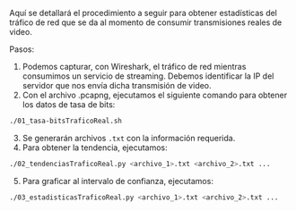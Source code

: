 Aquí se detallará el procedimiento a seguir para obtener estadísticas del tráfico de red que se da al momento de consumir transmisiones reales de video.

Pasos:
1. Podemos capturar, con Wireshark, el tráfico de red mientras consumimos un servicio de streaming. Debemos identificar la IP del servidor que nos envía dicha transmisión de video. 
2. Con el archivo .pcapng, ejecutamos el siguiente comando para obtener los datos de tasa de bits:
```bash
./01_tasa-bitsTraficoReal.sh
```
3. Se generarán archivos `.txt` con la información requerida.
4. Para obtener la tendencia, ejecutamos:
```bash
./02_tendenciasTraficoReal.py <archivo_1>.txt <archivo_2>.txt ...
```
5. Para graficar al intervalo de confianza, ejecutamos:
```bash
./03_estadisticasTraficoReal.py <archivo_1>.txt <archivo_2>.txt ...
```

